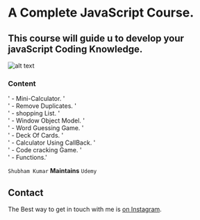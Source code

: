 # A Complete JavaScript Course.

## This course will guide u to develop your javaScript Coding Knowledge.

![alt text](https://lh3.googleusercontent.com/proxy/lCQEY-qfCNTU1HSwBozJZYvk1Yq38d1FryQIaH1rtWTelq30rHpNpOBvmJ5cI45ulRBy-rNWciRVsqR49Ug-uEjg_wG4xuQ_mv4d0jkUlZ1XJ9pqgiGM)

### Content

' - Mini-Calculator. '<br />
' - Remove Duplicates. '<br />
' - shopping List. '<br />
' - Window Object Model. '<br />
' - Word Guessing Game. '<br/>
' - Deck Of Cards. '<br/>
' - Calculator Using CallBack. '<br/>
' - Code cracking Game. '<br/>
' - Functions.'

`Shubham Kumar` <b>Maintains</b> `Udemy`

## Contact

The Best way to get in touch with me is [on Instagram](https://www.instagram.com/subham.kumar032/).
